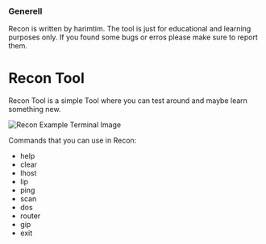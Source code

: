 ### Generell
Recon is written by harimtim. The tool is just for educational and learning purposes only. If you found some bugs or erros please make sure to report them.

# Recon Tool
Recon Tool is a simple Tool where you can test around and maybe learn something new.

![Recon Example Terminal Image](https://cdn.discordapp.com/attachments/1242143179147575377/1251271200869580820/Screenshot_2024-06-14_222412.png?ex=666df89d&is=666ca71d&hm=cb08d5017ac6cacbf972224bd5a6c55fedde1f209f9f663973789e9699bf6ac4&)

Commands that you can use in Recon:

- help 
- clear
- lhost
- lip
- ping
- scan
- dos
- router
- gip
- exit
